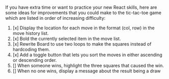 If you have extra time or want to practice your new React skills, here are some ideas for improvements that you could make to the tic-tac-toe game which are listed in order of increasing difficulty:

1. [x] Display the location for each move in the format (col, row) in the move history list.
2. [x] Bold the currently selected item in the move list.
3. [x] Rewrite Board to use two loops to make the squares instead of hardcoding them.
4. [x] Add a toggle button that lets you sort the moves in either ascending or descending order.
5. [] When someone wins, highlight the three squares that caused the win.
6. [] When no one wins, display a message about the result being a draw